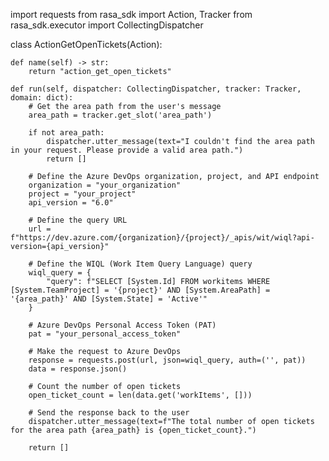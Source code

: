 import requests
from rasa_sdk import Action, Tracker
from rasa_sdk.executor import CollectingDispatcher

class ActionGetOpenTickets(Action):

    def name(self) -> str:
        return "action_get_open_tickets"

    def run(self, dispatcher: CollectingDispatcher, tracker: Tracker, domain: dict):
        # Get the area path from the user's message
        area_path = tracker.get_slot('area_path')

        if not area_path:
            dispatcher.utter_message(text="I couldn't find the area path in your request. Please provide a valid area path.")
            return []

        # Define the Azure DevOps organization, project, and API endpoint
        organization = "your_organization"
        project = "your_project"
        api_version = "6.0"

        # Define the query URL
        url = f"https://dev.azure.com/{organization}/{project}/_apis/wit/wiql?api-version={api_version}"

        # Define the WIQL (Work Item Query Language) query
        wiql_query = {
            "query": f"SELECT [System.Id] FROM workitems WHERE [System.TeamProject] = '{project}' AND [System.AreaPath] = '{area_path}' AND [System.State] = 'Active'"
        }

        # Azure DevOps Personal Access Token (PAT)
        pat = "your_personal_access_token"

        # Make the request to Azure DevOps
        response = requests.post(url, json=wiql_query, auth=('', pat))
        data = response.json()

        # Count the number of open tickets
        open_ticket_count = len(data.get('workItems', []))

        # Send the response back to the user
        dispatcher.utter_message(text=f"The total number of open tickets for the area path {area_path} is {open_ticket_count}.")

        return []